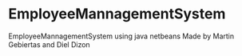 # EmployeeMannagementSystem
EmployeeMannagementSystem using java netbeans
Made by Martin Gebiertas and Diel Dizon
